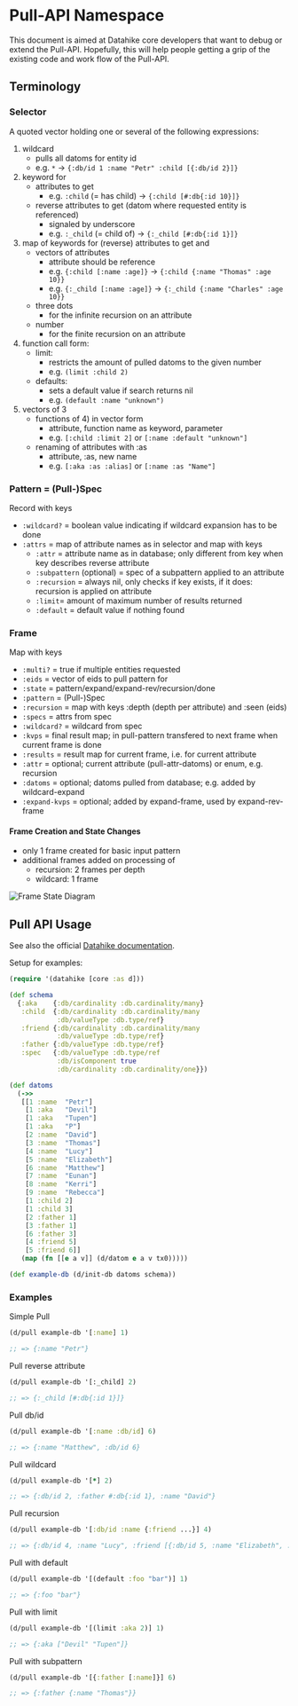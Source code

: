 # Pull-API Namespace 

This document is aimed at Datahike core developers that want to debug or extend the Pull-API.
Hopefully, this will help people getting a grip of the existing code and work flow of the Pull-API.

## Terminology 

### Selector

A quoted vector holding one or several of the following expressions:
1) wildcard
   - pulls all datoms for entity id
   - e.g. `*` -> `{:db/id 1 :name "Petr" :child [{:db/id 2}]}`
2) keyword for
   - attributes to get
     - e.g. `:child` (= has child) -> `{:child [#:db{:id 10}]}`
   - reverse attributes to get (datom where requested entity is referenced)
     - signaled by underscore
     - e.g. `:_child` (= child of) -> `{:_child [#:db{:id 1}]}`
3) map of keywords for (reverse) attributes to get and
   - vectors of attributes
     - attribute should be reference
     - e.g. `{:child [:name :age]}` -> `{:child {:name "Thomas" :age 10}}`
     - e.g. `{:_child [:name :age]}` -> `{:_child {:name "Charles" :age 10}}`
   - three dots
     - for the infinite recursion on an attribute
   - number
     - for the finite recursion on an attribute
4) function call form:
   - limit:
     - restricts the amount of pulled datoms to the given number
     - e.g. `(limit :child 2)`
   - defaults:
     - sets a default value if search returns nil
     - e.g. `(default :name "unknown")`
5) vectors of 3
   - functions of 4) in vector form
     - attribute, function name as keyword, parameter
     - e.g. `[:child :limit 2]` or `[:name :default "unknown"]`
   - renaming of attributes with :as
     - attribute, :as, new name
     - e.g. `[:aka :as :alias]` or `[:name :as "Name"]`

### Pattern = (Pull-)Spec

Record with keys
- `:wildcard?` = boolean value indicating if wildcard expansion has to be done
- `:attrs` = map of attribute names as in selector and map with keys
  - `:attr` = attribute name as in database; only different from key when key describes reverse attribute
  - `:subpattern` (optional) = spec of a subpattern applied to an attribute
  - `:recursion` = always nil, only checks if key exists, if it does: recursion is applied on attribute
  - `:limit`= amount of maximum number of results returned
  - `:default` = default value if nothing found


### Frame

Map with keys
  - `:multi?` = true if multiple entities requested
  - `:eids` = vector of eids to pull pattern for
  - `:state` = pattern/expand/expand-rev/recursion/done
  - `:pattern` = (Pull-)Spec
  - `:recursion` = map with keys :depth (depth per attribute) and :seen (eids)
  - `:specs` = attrs from spec
  - `:wildcard?` = wildcard from spec
  - `:kvps` = final result map; in pull-pattern transfered to next frame when current frame is done
  - `:results` = result map for current frame, i.e. for current attribute
  - `:attr` = optional; current attribute (pull-attr-datoms) or enum, e.g. recursion
  - `:datoms` = optional; datoms pulled from database; e.g. added by wildcard-expand
  - `:expand-kvps` = optional; added by expand-frame, used by expand-rev-frame

#### Frame Creation and State Changes

- only 1 frame created for basic input pattern
- additional frames added on processing of
  - recursion: 2 frames per depth
  - wildcard: 1 frame
  
![Frame State Diagram](https://raw.githubusercontent.com/replikativ/datahike/documentation/doc/development/pull-frame-state-diagram.jpg)

## Pull API Usage

See also the official [Datahike documentation](https://cljdoc.org/d/io.replikativ/datahike/0.3.2/api/datahike.api#pull).

Setup for examples:

```clojure
(require '(datahike [core :as d]))

(def schema
  {:aka    {:db/cardinality :db.cardinality/many}
   :child  {:db/cardinality :db.cardinality/many
            :db/valueType :db.type/ref}
   :friend {:db/cardinality :db.cardinality/many
            :db/valueType :db.type/ref}
   :father {:db/valueType :db.type/ref}
   :spec   {:db/valueType :db.type/ref
            :db/isComponent true
            :db/cardinality :db.cardinality/one}})

(def datoms
  (->>
   [[1 :name  "Petr"]
    [1 :aka   "Devil"]
    [1 :aka   "Tupen"]
    [1 :aka   "P"]
    [2 :name  "David"]
    [3 :name  "Thomas"]
    [4 :name  "Lucy"]
    [5 :name  "Elizabeth"]
    [6 :name  "Matthew"]
    [7 :name  "Eunan"]
    [8 :name  "Kerri"]
    [9 :name  "Rebecca"]
    [1 :child 2]
    [1 :child 3]
    [2 :father 1]
    [3 :father 1]
    [6 :father 3]
    [4 :friend 5]
    [5 :friend 6]]
   (map (fn [[e a v]] (d/datom e a v tx0)))))

(def example-db (d/init-db datoms schema))
```

### Examples


Simple Pull
```clojure
(d/pull example-db '[:name] 1)

;; => {:name "Petr"}
```

Pull reverse attribute
```clojure
(d/pull example-db '[:_child] 2)

;; => {:_child [#:db{:id 1}]}
```

Pull db/id

```clojure
(d/pull example-db '[:name :db/id] 6)

;; => {:name "Matthew", :db/id 6}
```

Pull wildcard
```clojure
(d/pull example-db '[*] 2)

;; => {:db/id 2, :father #:db{:id 1}, :name "David"}
```

Pull recursion
```clojure
(d/pull example-db '[:db/id :name {:friend ...}] 4)

;; => {:db/id 4, :name "Lucy", :friend [{:db/id 5, :name "Elizabeth", :friend [{:db/id 6, :name "Matthew"}]}]}
```

Pull with default 
```clojure
(d/pull example-db '[(default :foo "bar")] 1)

;; => {:foo "bar"}
```

Pull with limit
```clojure
(d/pull example-db '[(limit :aka 2)] 1)

;; => {:aka ["Devil" "Tupen"]}
```

Pull with subpattern
```clojure
(d/pull example-db '[{:father [:name]}] 6) 

;; => {:father {:name "Thomas"}}
```

